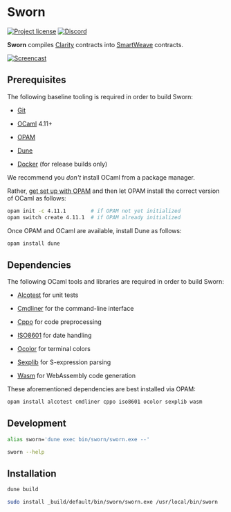 # Sworn

[![Project license](https://img.shields.io/badge/license-Public%20Domain-blue.svg)](https://unlicense.org)
[![Discord](https://img.shields.io/discord/755852964513579099?label=discord)](https://discord.gg/vNF5a3M)

**Sworn** compiles [Clarity] contracts into [SmartWeave] contracts.

[![Screencast](https://asciinema.org/a/360104.svg)](https://asciinema.org/a/360104)

## Prerequisites

The following baseline tooling is required in order to build Sworn:

- [Git](https://git-scm.com/downloads)

- [OCaml](https://ocaml.org) 4.11+

- [OPAM](https://opam.ocaml.org)

- [Dune](https://dune.build)

- [Docker](https://docs.docker.com/get-docker/) (for release builds only)

We recommend you *don't* install OCaml from a package manager.

Rather, [get set up with OPAM](https://opam.ocaml.org/doc/Install.html) and
then let OPAM install the correct version of OCaml as follows:

```bash
opam init -c 4.11.1        # if OPAM not yet initialized
opam switch create 4.11.1  # if OPAM already initialized
```

Once OPAM and OCaml are available, install Dune as follows:

```bash
opam install dune
```

## Dependencies

The following OCaml tools and libraries are required in order to build
Sworn:

- [Alcotest](https://opam.ocaml.org/packages/alcotest/)
  for unit tests

- [Cmdliner](https://opam.ocaml.org/packages/cmdliner/)
  for the command-line interface

- [Cppo](https://opam.ocaml.org/packages/cppo/)
  for code preprocessing

- [ISO8601](https://opam.ocaml.org/packages/ISO8601/)
  for date handling

- [Ocolor](https://opam.ocaml.org/packages/ocolor/)
  for terminal colors

- [Sexplib](https://opam.ocaml.org/packages/sexplib/)
  for S-expression parsing

- [Wasm](https://opam.ocaml.org/packages/wasm/)
  for WebAssembly code generation

These aforementioned dependencies are best installed via OPAM:

```bash
opam install alcotest cmdliner cppo iso8601 ocolor sexplib wasm
```

## Development

```bash
alias sworn='dune exec bin/sworn/sworn.exe --'

sworn --help
```

## Installation

```bash
dune build

sudo install _build/default/bin/sworn/sworn.exe /usr/local/bin/sworn
```

[Clarity]:    https://clarity-lang.org
[SmartWeave]: https://github.com/ArweaveTeam/SmartWeave
